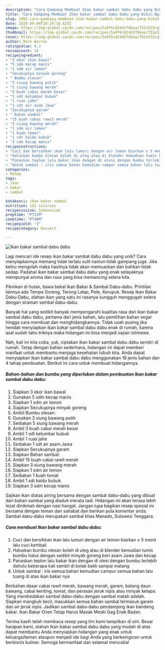 ```yaml
---
description: "Cara Gampang Membuat Ikan bakar sambal dabu dabu yang Bikin Ngiler"
title: "Cara Gampang Membuat Ikan bakar sambal dabu dabu yang Bikin Ngiler"
slug: 1981-cara-gampang-membuat-ikan-bakar-sambal-dabu-dabu-yang-bikin-ngiler
date: 2020-09-04T10:19:18.625Z
image: https://img-global.cpcdn.com/recipes/5a9f6c824d2f6baa/751x532cq70/ikan-bakar-sambal-dabu-dabu-foto-resep-utama.jpg
thumbnail: https://img-global.cpcdn.com/recipes/5a9f6c824d2f6baa/751x532cq70/ikan-bakar-sambal-dabu-dabu-foto-resep-utama.jpg
cover: https://img-global.cpcdn.com/recipes/5a9f6c824d2f6baa/751x532cq70/ikan-bakar-sambal-dabu-dabu-foto-resep-utama.jpg
author: Mark Warren
ratingvalue: 4.3
reviewcount: 14
recipeingredient:
- "3 ekor ikan bawal"
- "5 sdm kecap manis"
- "1 sdm air lemon"
- "Secukupnya minyak goreng"
- " Bumbu olesan"
- "3 siung bawang putih"
- "5 siung bawang merah"
- "3 buah cabai merah besar"
- "1 sdt ketumbar bubuk"
- "1 ruas jahe"
- "1 sdt air asam Jawa"
- "Secukupnya garam"
- " Bahan sambal"
- "15 buah cabai rawit merah"
- "3 siung bawang merah"
- "1 sdm air lemon"
- "1 buah tomat"
- "1 sdt kaldu bubuk"
- "3 sdm kecap manis"
recipeinstructions:
- "Cuci dan bersihkan ikan lalu lumuri dengan air lemon biarkan ± 5 menit lalu cuci kembali"
- "Haluskan bumbu olesan boleh di uleg atau di blender kemudian tumis bumbu halus dengan sedikit minyak goreng beri asam Jawa dan kecap"
- "Panaskan teplon lalu bakar ikan dengan di olesi dengan bumbu terlebih dahulu beberapa kali sambil di bolak balik sampai matang"
- "Untuk sambal : iris semua bahan kemudian campur semua bahan lalu tuang di atas ikan bakar nya"
categories:
- Resep
tags:
- ikan
- bakar
- sambal

katakunci: ikan bakar sambal 
nutrition: 152 calories
recipecuisine: Indonesian
preptime: "PT11M"
cooktime: "PT46M"
recipeyield: "3"
recipecategory: Dessert

---
```



![Ikan bakar sambal dabu dabu](https://img-global.cpcdn.com/recipes/5a9f6c824d2f6baa/751x532cq70/ikan-bakar-sambal-dabu-dabu-foto-resep-utama.jpg)

Lagi mencari ide resep ikan bakar sambal dabu dabu yang unik? Cara menyiapkannya memang tidak terlalu sulit namun tidak gampang juga. Jika keliru mengolah maka hasilnya tidak akan memuaskan dan bahkan tidak sedap. Padahal ikan bakar sambal dabu dabu yang enak selayaknya mempunyai aroma dan rasa yang bisa memancing selera kita.

Piknikan di hutan, bawa bekal Ikan Bakar &amp; Sambal Dabu-dabu. Printilan lainnya ada Tempe Goreng, Terong Lalap, Pete, Kerupuk. Resep Ikan Bakar Dabu-Dabu, olahan ikan yang satu ini rasanya sungguh menggugah selera dengan siraman sambal dabu-dabu.

Banyak hal yang sedikit banyak mempengaruhi kualitas rasa dari ikan bakar sambal dabu dabu, pertama dari jenis bahan, lalu pemilihan bahan segar hingga cara membuat dan menghidangkannya. Tidak usah pusing jika hendak menyiapkan ikan bakar sambal dabu dabu enak di rumah, karena asal sudah tahu triknya maka hidangan ini bisa menjadi sajian istimewa.


Nah, kali ini kita coba, yuk, ciptakan ikan bakar sambal dabu dabu sendiri di rumah. Tetap dengan bahan sederhana, hidangan ini dapat memberi manfaat untuk membantu menjaga kesehatan tubuh kita. Anda dapat menyiapkan Ikan bakar sambal dabu dabu menggunakan 19 jenis bahan dan 4 tahap pembuatan. Berikut ini cara untuk membuat hidangannya.

<!--inarticleads1-->

##### Bahan-bahan dan bumbu yang diperlukan dalam pembuatan Ikan bakar sambal dabu dabu:

1. Siapkan 3 ekor ikan bawal
1. Gunakan 5 sdm kecap manis
1. Siapkan 1 sdm air lemon
1. Siapkan Secukupnya minyak goreng
1. Ambil  Bumbu olesan:
1. Gunakan 3 siung bawang putih
1. Sediakan 5 siung bawang merah
1. Ambil 3 buah cabai merah besar
1. Ambil 1 sdt ketumbar bubuk
1. Ambil 1 ruas jahe
1. Sediakan 1 sdt air asam Jawa
1. Siapkan Secukupnya garam
1. Siapkan  Bahan sambal:
1. Ambil 15 buah cabai rawit merah
1. Siapkan 3 siung bawang merah
1. Siapkan 1 sdm air lemon
1. Sediakan 1 buah tomat
1. Ambil 1 sdt kaldu bubuk
1. Siapkan 3 sdm kecap manis


Sajikan ikan diatas piring bersama dengan sambal dabu-dabu yang dibuat dari bahan sambal yang diaduk merata tadi. Hidangan ini akan terasa lebih lezat dinikmati dengan nasi hangat. Jangan lupa bagikan resep spesial ini bersama dengan teman dan sahabat dan berikan pula komentar anda. Sambal dabu-dabu merupakan sambal khas Manado, Sulawesi Tenggara. 

<!--inarticleads2-->

##### Cara membuat Ikan bakar sambal dabu dabu:

1. Cuci dan bersihkan ikan lalu lumuri dengan air lemon biarkan ± 5 menit lalu cuci kembali
1. Haluskan bumbu olesan boleh di uleg atau di blender kemudian tumis bumbu halus dengan sedikit minyak goreng beri asam Jawa dan kecap
1. Panaskan teplon lalu bakar ikan dengan di olesi dengan bumbu terlebih dahulu beberapa kali sambil di bolak balik sampai matang
1. Untuk sambal : iris semua bahan kemudian campur semua bahan lalu tuang di atas ikan bakar nya


Berbahan dasar cabai rawit merah, bawang merah, garam, batang daun bawang, cabai keriting, tomat, dan perasan jeruk nipis atau minyak kelapa. Yang membedakan sambal dabu-dabu dengan sambal matah adalah. Siapkan mangkuk kecil, masukkan semua bahan sambal termasuk garam dan air jeruk nipis. Jadikan sambal dabu-dabu pendamping ikan bandeng bakar. Ikan Bakar Oven Tetap Harus Masak Meski Gag Enak Badan. 

Terima kasih telah membaca resep yang tim kami tampilkan di sini. Besar harapan kami, olahan Ikan bakar sambal dabu dabu yang mudah di atas dapat membantu Anda menyiapkan hidangan yang enak untuk keluarga/teman ataupun menjadi ide bagi Anda yang berkeinginan untuk berbisnis kuliner. Semoga bermanfaat dan selamat mencoba!
